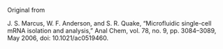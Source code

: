 Original from

J. S. Marcus, W. F. Anderson, and S. R. Quake, “Microfluidic single-cell mRNA isolation and analysis,” Anal Chem, vol. 78, no. 9, pp. 3084–3089, May 2006, doi: 10.1021/ac0519460.
